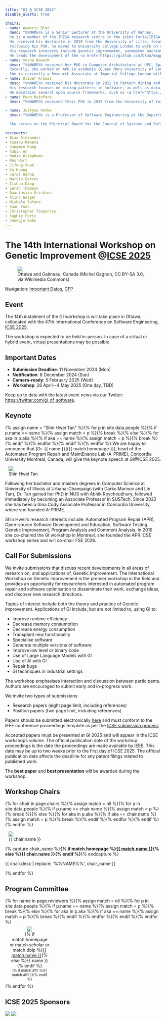 ```yaml
---
title: "GI @ ICSE 2025"
disable_alerts: true

chairs:
- name: Aymeric Blot
  desc: "%%NAME%% is a Senior Lecturer at the University of Rennes.
  He is a member of the IRISA research centre in the joint Inria/IRISA DiverSE team.
  He received his doctorate in 2018 from the University of Lille, focusing on automated algorithm design for multi-objective combinatorial optimisation.
  Following his PhD, he moved to University College London to work on software specialization using genetic improvement.
  His research interests include genetic improvement, automated machine learning, algorithm configuration, and evolutionary computation.
  He leads the development of the <a href='https://github.com/bloa/magpie'>Magpie</a> automated software improvement framework."
- name: Vesna Nowack
  desc: "%%NAME%% received her PhD in Computer Architecture at UPC, Spain (2016).
  Recently, she worked on APR in academia (Queen Mary University of London, Lancaster University) and industry (Bloomberg).
  She is currently a Research Associate at Imperial College London with a focus on human-in-the-loop ML systems."
- name: Oliver Krauss
  desc: "%%NAME%% received his doctorate in 2022 in Pattern Mining and Genetic Improvement in Compilers and Interpeters.
  His research focuses on mining patterns in software, as well as data, to improve runtime performance and energy consumption.
  He maintains several open source frameworks, such as <a href='https://amaru.dev'>Amaru</a>)."
- name: Penn Rainford
  desc: "%%NAME%% received their PhD in 2019 from the University of York. They work on the interface of Biochemistry and Computing (University of York). Their GI research centres on applications of principles of natural evolution to genetic improvement. Currently focused on phylogenetic analysis for systems designed for real-time evolutionary adaptation (Lancaster University)."

- name: Justyna Petke
  desc: "%%NAME%% is a Professor of Software Engineering at the Department of Computer Science, University College London. She is a member of the CREST centre and the SOLAR group. Her current research focuses on Genetic Improvement. She also has expertise in Combinatorial Interaction Testing, Constraint Satisfaction and Search-Based Software Engineering. She held an EPSRC Early Career Fellowship on Automated Software Specialisation Using Genetic Improvement (2017-2023).

  She serves on the Editorial Board for the Journal of Systems and Software, Empirical Software Engineering, Genetic Programming and Evolvable Machines, Engineering Applications of Artificial Intelligence, and as Deputy Editor-in-Chief for the Automated Software Engineering journal."

reviewers:
- Brad Alexander
- Yusaku Kaneta
- Sungmin Kang
- Gabin An
- Nadia Alshahwan
- Max Hort
- Jifeng Xuan
- Yu Huang
- Carol Hanna
- Marcio Barros
- Zishuo Ding
- Sarah Thomson
- Anastasiia Grishina
- Alina Geiger
- Michele Tufano
- Yuan Yuan
- Christopher Timperley
- Sophie Fortz
- Jeongju Sohn
---
```


# The 14th International Workshop on Genetic Improvement @[ICSE 2025](https://conf.researchr.org/home/icse-2025)


<figure class="figure">
  <img class="figure-img img-fluid" src="https://upload.wikimedia.org/wikipedia/commons/6/6e/Ottawa_skyline.jpg">
  <figcaption class="figure-caption text-right">Ottawa and Gatineau, Canada (Michel Gagnon, CC BY-SA 3.0, via Wikimedia Commons)</figcaption>
</figure>

Navigation: [Important Dates](#important-dates), [CFP](#CFP)

## Event

The 14th instalment of the GI workshop is will take place in Ottawa, collocated with the 47th International Conference on Software Engineering, [ICSE 2025](https://conf.researchr.org/home/icse-2025).

The workshop is expected to be held in-person.
In case of a virtual or hybrid event, virtual presentations may be possible.


## Important Dates

- **Submission Deadline**: 11 November 2024 (Mon)
- **Notification**: 8 December 2024 (Sun)
- **Camera-ready**: 5 February 2025 (Wed)
- **Workshop**: 26 April--4 May 2025 (One day, TBD)

Keep up to date with the latest event news via our Twitter: <https://twitter.com/gi_of_software>.

## Keynote

{% assign name = "Shin Hwei Tan" %}{% for p in site.data.people %}{% if p.name == name %}{% assign match = p %}{% break %}{% else %}{% for aka in p.aka %}{% if aka == name %}{% assign match = p %}{% break %}{% endif %}{% endfor %}{% endif %}{% endfor %}
We are happy to announce that [Dr. {{ name }}]({{ match.homepage }}), head of the Automated Program RepaIr and MaintEnance Lab (A-PRIME), Concordia University Montreal, Canada, will give the keynote speech at GI@ICSE 2025.

<figure class="figure float-right" style="margin: auto 0.8em;">
  <img class="figure-img rounded img-thumbnail" style="max-width: 200px; max-height: 200px;" src="{{ "/profile_images/shin_hwei_tan.jpg" | relative_url }}" onerror="this.onerror=null; this.src='{{ "/profile_images/blank.jpg" | relative_url }}'" />
  <figcaption class="figure-caption text-right">Shin Hwei Tan</figcaption>
</figure>

Following her bachelor and masters degrees in Computer Science at University of Illinois at Urbana-Champaign (with Darko Marinov and Lin Tan), Dr. Tan gained her PhD in NUS with Abhik Roychoudhury, followed immediately by becoming an Associate Professor in SUSTech. Since 2023 she has been a Gina Cody Associate Professor in Concordia University, where she founded A-PRIME.

Shin Hwei's research interests include: Automated Program Repair (APR), Open-source Software Development and Education, Software Testing, Genetic Improvement, Program Analysis and Comment Analysis. In 2019 she co-chaired the GI workshop in Montreal, she founded the APR ICSE workshop series and will co-chair FSE 2026.



## <a name="CFP"></a> Call For Submissions

We invite submissions that discuss recent developments in all areas of research on, and applications of, Genetic Improvement.
The International Workshop on Genetic Improvement is the premier workshop in the field and provides an opportunity for researchers interested in automated program repair and software optimisation to disseminate their work, exchange ideas, and discover new research directions.

Topics of interest include both the theory and practice of Genetic Improvement.
Applications of GI include, but are not limited to, using GI to:
- Improve runtime efficiency
- Decrease memory consumption
- Decrease energy consumption
- Transplant new functionality
- Specialise software
- Generate multiple versions of software
- Improve low level or binary code
- Use of Large Language Models with GI
- Use of AI with GI
- Repair bugs
- GI techniques in industrial settings

The workshop emphasises interaction and discussion between participants.  
Authors are encouraged to submit early and in-progress work.

We invite two types of submissions:
- Research papers (eight page limit, including references)
- Position papers (two page limit, including references)

Papers should be submitted electronically [here](https://icse2025-gi-workshop.hotcrp.com/) and must conform to the IEEE conference proceedings template as per the [ICSE submission process](https://conf.researchr.org/track/icse-2025/icse-2025-research-track)


Accepted papers must be presented at GI 2025 and will appear in the ICSE workshops volume.
The official publication date of the workshop proceedings is the date the proceedings are made available by IEEE.
This date may be up to two weeks prior to the first day of ICSE 2025.
The official publication date affects the deadline for any patent filings related to published work.

The **<i class="fa-solid fa-award"></i> best paper** and **<i class="fa-solid fa-award"></i> best presentation** will be awarded during the workshop.




## <a name="chairs"></a> Workshop Chairs

{% for chair in page.chairs %}{% assign match = nil %}{% for p in site.data.people %}{% if p.name == chair.name %}{% assign match = p %}{% break %}{% else %}{% for aka in p.aka %}{% if aka == chair.name %}{% assign match = p %}{% break %}{% endif %}{% endfor %}{% endif %}{% endfor %}
<figure class="figure float-left" style="width:150px; margin: auto 0.8em;">
  <div class="float-right">
    <img class="figure-img rounded img-thumbnail" style="max-width: 150px; max-height: 150px;" src="{{ match.img | relative_url }}" onerror="this.onerror=null; this.src='{{ "/profile_images/blank.jpg" | relative_url }}'">
    <figcaption class="figure-caption text-right">{{ chair.name }}</figcaption>
  </div>
</figure>

{% capture chair_name %}<b>{% if match.homepage %}<a href="{{ match.homepage }}">{{ match.name }}</a>{% else %}{{ chair.name }}{% endif %}</b>{% endcapture %}
<p class="clearfix">
  {{ chair.desc | replace: '%%NAME%%', chair_name }}
</p>
{% endfor %}

## <a name="PC"></a> Program Committee

<div class="row justify-content-around">
{% for name in page.reviewers %}{% assign match = nil %}{% for p in site.data.people %}{% if p.name == name %}{% assign match = p %}{% break %}{% else %}{% for aka in p.aka %}{% if aka == name %}{% assign match = p %}{% break %}{% endif %}{% endfor %}{% endif %}{% endfor %}
<figure class="figure" style="text-align: center; margin: 0.5em 1em; width: 130px;">
  <img class="figure-img rounded img-thumbnail" style="max-width: 125px; max-height: 150px;" src="{{ match.img | relative_url }}" onerror="this.onerror=null; this.src='{{ "/profile_images/blank.jpg" | relative_url }}'" />
  <figcaption class="figure-caption">{% if match.homepage or match.scholar or match.dblp %}<a href="{{ match.homepage | default:  match.scholar | default:  match.dblp }}">{{ match.name }}</a>{% else %}{{ name }}{% endif %}</figcaption>
  <figcaption style="font-size: 80%;">{% if match.affil %}{{ match.affil }}{% endif %}</figcaption>
</figure>{% endfor %}
</div>

## ICSE 2025 Sponsors

<img class="figure-img rounded img-thumbnail" style="max-width: 50%; max-height: 10em" src="https://www.sigsoft.org/resources/images/sigsoft.png" />
<img class="figure-img rounded img-thumbnail" style="max-width: 50%; max-height: 10em" src="https://ieeecs-media.computer.org/tc-media/sites/27/2022/04/09191956/TCSE-color-resized.jpg" />
